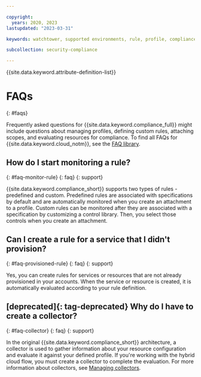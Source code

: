 ```yaml
---

copyright:
  years: 2020, 2023
lastupdated: "2023-03-31"

keywords: watchtower, supported environments, rule, profile, compliance issue, predefined rules, user-defined rules

subcollection: security-compliance

---
```


{{site.data.keyword.attribute-definition-list}}


# FAQs
{: #faqs}

Frequently asked questions for {{site.data.keyword.compliance_full}} might include questions about managing profiles, defining custom rules, attaching scopes, and evaluating resources for compliance. To find all FAQs for {{site.data.keyword.cloud_notm}}, see the [FAQ library](/docs/faqs).


## How do I start monitoring a rule?
{: #faq-monitor-rule}
{: faq}
{: support}

{{site.data.keyword.compliance_short}} supports two types of rules - predefined and custom. Predefined rules are associated with specifications by default and are automatically monitored when you create an attachment to a profile. Custom rules can be monitored after they are associated with a specification by customizing a control library. Then, you select those controls when you create an attachment.


## Can I create a rule for a service that I didn't provision?
{: #faq-provisioned-rule}
{: faq}
{: support}

Yes, you can create rules for services or resources that are not already provisioned in your accounts. When the service or resource is created, it is automatically evaluated according to your rule definition.

## [deprecated]{: tag-deprecated} Why do I have to create a collector?
{: #faq-collector}
{: faq}
{: support}

In the original {{site.data.keyword.compliance_short}} architecture, a collector is used to gather information about your resource configuration and evaluate it against your defined profile. If you're working with the hybrid cloud flow, you must create a collector to complete the evaluation. For more information about collectors, see [Managing collectors](/docs/security-compliance?topic=security-compliance-collector).

